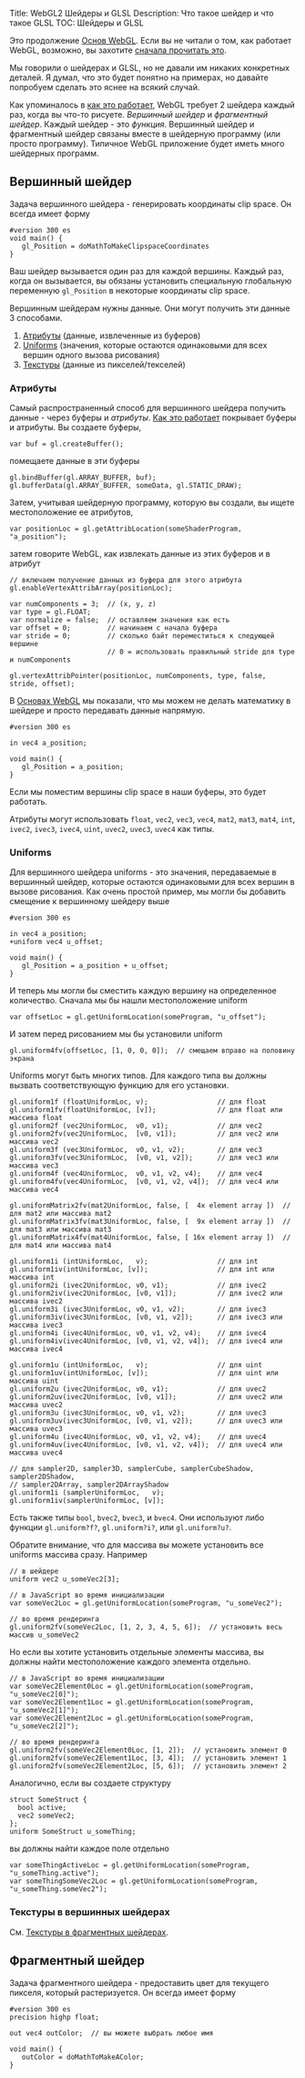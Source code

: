 Title: WebGL2 Шейдеры и GLSL
Description: Что такое шейдер и что такое GLSL
TOC: Шейдеры и GLSL


Это продолжение [Основ WebGL](webgl-fundamentals.html).
Если вы не читали о том, как работает WebGL, возможно, вы захотите [сначала прочитать это](webgl-how-it-works.html).

Мы говорили о шейдерах и GLSL, но не давали им никаких конкретных деталей.
Я думал, что это будет понятно на примерах, но давайте попробуем сделать это яснее на всякий случай.

Как упоминалось в [как это работает](webgl-how-it-works.html), WebGL требует 2 шейдера каждый раз, когда вы
что-то рисуете. *Вершинный шейдер* и *фрагментный шейдер*. Каждый шейдер - это *функция*. Вершинный
шейдер и фрагментный шейдер связаны вместе в шейдерную программу (или просто программу). Типичное
WebGL приложение будет иметь много шейдерных программ.

## Вершинный шейдер

Задача вершинного шейдера - генерировать координаты clip space. Он всегда имеет форму

    #version 300 es
    void main() {
       gl_Position = doMathToMakeClipspaceCoordinates
    }

Ваш шейдер вызывается один раз для каждой вершины. Каждый раз, когда он вызывается, вы обязаны установить специальную глобальную переменную `gl_Position` в некоторые координаты clip space.

Вершинным шейдерам нужны данные. Они могут получить эти данные 3 способами.

1.  [Атрибуты](#attributes) (данные, извлеченные из буферов)
2.  [Uniforms](#uniforms) (значения, которые остаются одинаковыми для всех вершин одного вызова рисования)
3.  [Текстуры](#textures-in-vertex-shaders) (данные из пикселей/текселей)

### Атрибуты

Самый распространенный способ для вершинного шейдера получить данные - через буферы и *атрибуты*.
[Как это работает](webgl-how-it-works.html) покрывает буферы и
атрибуты. Вы создаете буферы,

    var buf = gl.createBuffer();

помещаете данные в эти буферы

    gl.bindBuffer(gl.ARRAY_BUFFER, buf);
    gl.bufferData(gl.ARRAY_BUFFER, someData, gl.STATIC_DRAW);

Затем, учитывая шейдерную программу, которую вы создали, вы ищете местоположение ее атрибутов,

    var positionLoc = gl.getAttribLocation(someShaderProgram, "a_position");

затем говорите WebGL, как извлекать данные из этих буферов и в атрибут

    // включаем получение данных из буфера для этого атрибута
    gl.enableVertexAttribArray(positionLoc);

    var numComponents = 3;  // (x, y, z)
    var type = gl.FLOAT;
    var normalize = false;  // оставляем значения как есть
    var offset = 0;         // начинаем с начала буфера
    var stride = 0;         // сколько байт переместиться к следующей вершине
                            // 0 = использовать правильный stride для type и numComponents

    gl.vertexAttribPointer(positionLoc, numComponents, type, false, stride, offset);

В [Основах WebGL](webgl-fundamentals.html) мы показали, что мы можем не делать математику
в шейдере и просто передавать данные напрямую.

    #version 300 es

    in vec4 a_position;

    void main() {
       gl_Position = a_position;
    }

Если мы поместим вершины clip space в наши буферы, это будет работать.

Атрибуты могут использовать `float`, `vec2`, `vec3`, `vec4`, `mat2`, `mat3`, `mat4`,
`int`, `ivec2`, `ivec3`, `ivec4`, `uint`, `uvec2`, `uvec3`, `uvec4` как типы.

### Uniforms

Для вершинного шейдера uniforms - это значения, передаваемые в вершинный шейдер, которые остаются одинаковыми
для всех вершин в вызове рисования. Как очень простой пример, мы могли бы добавить смещение к
вершинному шейдеру выше

    #version 300 es

    in vec4 a_position;
    +uniform vec4 u_offset;

    void main() {
       gl_Position = a_position + u_offset;
    }

И теперь мы могли бы сместить каждую вершину на определенное количество. Сначала мы бы нашли
местоположение uniform

    var offsetLoc = gl.getUniformLocation(someProgram, "u_offset");

И затем перед рисованием мы бы установили uniform

    gl.uniform4fv(offsetLoc, [1, 0, 0, 0]);  // смещаем вправо на половину экрана

Uniforms могут быть многих типов. Для каждого типа вы должны вызвать соответствующую функцию для его установки.

    gl.uniform1f (floatUniformLoc, v);                 // для float
    gl.uniform1fv(floatUniformLoc, [v]);               // для float или массива float
    gl.uniform2f (vec2UniformLoc,  v0, v1);            // для vec2
    gl.uniform2fv(vec2UniformLoc,  [v0, v1]);          // для vec2 или массива vec2
    gl.uniform3f (vec3UniformLoc,  v0, v1, v2);        // для vec3
    gl.uniform3fv(vec3UniformLoc,  [v0, v1, v2]);      // для vec3 или массива vec3
    gl.uniform4f (vec4UniformLoc,  v0, v1, v2, v4);    // для vec4
    gl.uniform4fv(vec4UniformLoc,  [v0, v1, v2, v4]);  // для vec4 или массива vec4

    gl.uniformMatrix2fv(mat2UniformLoc, false, [  4x element array ])  // для mat2 или массива mat2
    gl.uniformMatrix3fv(mat3UniformLoc, false, [  9x element array ])  // для mat3 или массива mat3
    gl.uniformMatrix4fv(mat4UniformLoc, false, [ 16x element array ])  // для mat4 или массива mat4

    gl.uniform1i (intUniformLoc,   v);                 // для int
    gl.uniform1iv(intUniformLoc, [v]);                 // для int или массива int
    gl.uniform2i (ivec2UniformLoc, v0, v1);            // для ivec2
    gl.uniform2iv(ivec2UniformLoc, [v0, v1]);          // для ivec2 или массива ivec2
    gl.uniform3i (ivec3UniformLoc, v0, v1, v2);        // для ivec3
    gl.uniform3iv(ivec3UniformLoc, [v0, v1, v2]);      // для ivec3 или массива ivec3
    gl.uniform4i (ivec4UniformLoc, v0, v1, v2, v4);    // для ivec4
    gl.uniform4iv(ivec4UniformLoc, [v0, v1, v2, v4]);  // для ivec4 или массива ivec4

    gl.uniform1u (intUniformLoc,   v);                 // для uint
    gl.uniform1uv(intUniformLoc, [v]);                 // для uint или массива uint
    gl.uniform2u (ivec2UniformLoc, v0, v1);            // для uvec2
    gl.uniform2uv(ivec2UniformLoc, [v0, v1]);          // для uvec2 или массива uvec2
    gl.uniform3u (ivec3UniformLoc, v0, v1, v2);        // для uvec3
    gl.uniform3uv(ivec3UniformLoc, [v0, v1, v2]);      // для uvec3 или массива uvec3
    gl.uniform4u (ivec4UniformLoc, v0, v1, v2, v4);    // для uvec4
    gl.uniform4uv(ivec4UniformLoc, [v0, v1, v2, v4]);  // для uvec4 или массива uvec4

    // для sampler2D, sampler3D, samplerCube, samplerCubeShadow, sampler2DShadow,
    // sampler2DArray, sampler2DArrayShadow
    gl.uniform1i (samplerUniformLoc,   v);
    gl.uniform1iv(samplerUniformLoc, [v]);

Есть также типы `bool`, `bvec2`, `bvec3`, и `bvec4`. Они используют либо функции `gl.uniform?f?`, `gl.uniform?i?`,
или `gl.uniform?u?`.

Обратите внимание, что для массива вы можете установить все uniforms массива сразу. Например

    // в шейдере
    uniform vec2 u_someVec2[3];

    // в JavaScript во время инициализации
    var someVec2Loc = gl.getUniformLocation(someProgram, "u_someVec2");

    // во время рендеринга
    gl.uniform2fv(someVec2Loc, [1, 2, 3, 4, 5, 6]);  // установить весь массив u_someVec2

Но если вы хотите установить отдельные элементы массива, вы должны найти местоположение
каждого элемента отдельно.

    // в JavaScript во время инициализации
    var someVec2Element0Loc = gl.getUniformLocation(someProgram, "u_someVec2[0]");
    var someVec2Element1Loc = gl.getUniformLocation(someProgram, "u_someVec2[1]");
    var someVec2Element2Loc = gl.getUniformLocation(someProgram, "u_someVec2[2]");

    // во время рендеринга
    gl.uniform2fv(someVec2Element0Loc, [1, 2]);  // установить элемент 0
    gl.uniform2fv(someVec2Element1Loc, [3, 4]);  // установить элемент 1
    gl.uniform2fv(someVec2Element2Loc, [5, 6]);  // установить элемент 2

Аналогично, если вы создаете структуру

    struct SomeStruct {
      bool active;
      vec2 someVec2;
    };
    uniform SomeStruct u_someThing;

вы должны найти каждое поле отдельно

    var someThingActiveLoc = gl.getUniformLocation(someProgram, "u_someThing.active");
    var someThingSomeVec2Loc = gl.getUniformLocation(someProgram, "u_someThing.someVec2");

### Текстуры в вершинных шейдерах

См. [Текстуры в фрагментных шейдерах](#textures-in-fragment-shaders).

## Фрагментный шейдер

Задача фрагментного шейдера - предоставить цвет для текущего пикселя, который растеризуется.
Он всегда имеет форму

    #version 300 es
    precision highp float;

    out vec4 outColor;  // вы можете выбрать любое имя

    void main() {
       outColor = doMathToMakeAColor;
    } 